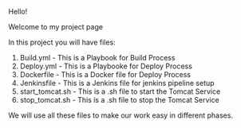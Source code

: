 Hello!

Welcome to my project page

In this project you will have files: 

1. Build.yml - This is a Playbook for Build Process
2. Deploy.yml - This is a Playbooke for Deploy Process 
3. Dockerfile - This is a Docker file for Deploy Process
4. Jenkinsfile - This is a Jenkins file for jenkins pipeline setup
5. start_tomcat.sh - This is a .sh file to start the Tomcat Service
6. stop_tomcat.sh - This is a .sh file to stop the Tomcat Service

We will use all these files to make our work easy in different phases.

